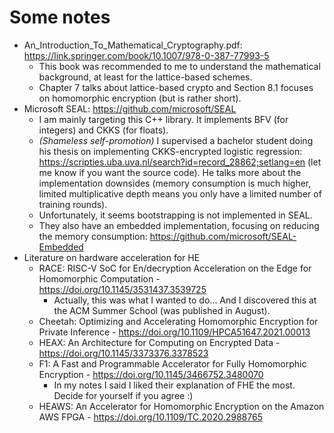 # Some notes

* An_Introduction_To_Mathematical_Cryptography.pdf: https://link.springer.com/book/10.1007/978-0-387-77993-5
  * This book was recommended to me to understand the mathematical background, at least for the lattice-based schemes.
  * Chapter 7 talks about lattice-based crypto and Section 8.1 focuses on homomorphic encryption (but is rather short).
* Microsoft SEAL: https://github.com/microsoft/SEAL
  * I am mainly targeting this C++ library. It implements BFV (for integers) and CKKS (for floats).
  * *(Shameless self-promotion)* I supervised a bachelor student doing his thesis on implementing CKKS-encrypted logistic
  regression: https://scripties.uba.uva.nl/search?id=record_28862;setlang=en (let me know if you want the source code).
  He talks more about the implementation downsides (memory consumption is much higher,
  limited multiplicative depth means you only have a limited number of training rounds).
  * Unfortunately, it seems bootstrapping is not implemented in SEAL.
  * They also have an embedded implementation, focusing on reducing the memory consumption: https://github.com/microsoft/SEAL-Embedded
* Literature on hardware acceleration for HE
  * RACE: RISC-V SoC for En/decryption Acceleration on the Edge for Homomorphic Computation - https://doi.org/10.1145/3531437.3539725
    * Actually, this was what I wanted to do... And I discovered this at the ACM Summer School (was published in August).
  * Cheetah: Optimizing and Accelerating Homomorphic Encryption for Private Inference - https://doi.org/10.1109/HPCA51647.2021.00013
  * HEAX: An Architecture for Computing on Encrypted Data - https://doi.org/10.1145/3373376.3378523
  * F1: A Fast and Programmable Accelerator for Fully Homomorphic Encryption - https://doi.org/10.1145/3466752.3480070
    * In my notes I said I liked their explanation of FHE the most. Decide for yourself if you agree :)
  * HEAWS: An Accelerator for Homomorphic Encryption on the Amazon AWS FPGA - https://doi.org/10.1109/TC.2020.2988765

